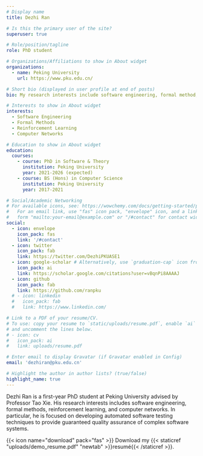 ```yaml
---
# Display name
title: Dezhi Ran

# Is this the primary user of the site?
superuser: true

# Role/position/tagline
role: PhD student

# Organizations/Affiliations to show in About widget
organizations:
  - name: Peking University
    url: https://www.pku.edu.cn/

# Short bio (displayed in user profile at end of posts)
bio: My research interests include software engineering, formal method, and artificial intelligence.

# Interests to show in About widget
interests:
  - Software Engineering
  - Formal Methods
  - Reinforcement Learning
  - Computer Networks

# Education to show in About widget
education:
  courses:
    - course: PhD in Software & Theory
      institution: Peking University
      year: 2021-2026 (expected)
    - course: BS (Hons) in Computer Science
      institution: Peking University
      year: 2017-2021

# Social/Academic Networking
# For available icons, see: https://wowchemy.com/docs/getting-started/page-builder/#icons
#   For an email link, use "fas" icon pack, "envelope" icon, and a link in the
#   form "mailto:your-email@example.com" or "/#contact" for contact widget.
social:
  - icon: envelope
    icon_pack: fas
    link: '/#contact'
  - icon: twitter
    icon_pack: fab
    link: https://twitter.com/DezhiPKUASE1
  - icon: google-scholar # Alternatively, use `graduation-cap` icon from `fab` icon pack
    icon_pack: ai
    link: https://scholar.google.com/citations?user=vBqnPi8AAAAJ
  - icon: github
    icon_pack: fab
    link: https://github.com/ranpku
  # - icon: linkedin
  #   icon_pack: fab
  #   link: https://www.linkedin.com/

# Link to a PDF of your resume/CV.
# To use: copy your resume to `static/uploads/resume.pdf`, enable `ai` icons in `params.toml`,
# and uncomment the lines below.
# - icon: cv
#   icon_pack: ai
#   link: uploads/resume.pdf

# Enter email to display Gravatar (if Gravatar enabled in Config)
email: 'dezhiran@pku.edu.cn'

# Highlight the author in author lists? (true/false)
highlight_name: true
---
```


Dezhi Ran is a first-year PhD student at Peking University advised by Professor Tao Xie. His research interests includes software engineering, formal methods, reinforcement learning, and computer networks. 
In particular, he is focused on developing automated software testing techniques to provide guaranteed quality assurance of complex software systems.



{{< icon name="download" pack="fas" >}} Download my {{< staticref "uploads/demo_resume.pdf" "newtab" >}}resumé{{< /staticref >}}.
